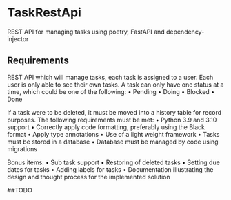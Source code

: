 # TaskRestApi
REST API for managing tasks using poetry, FastAPI and dependency-injector

## Requirements

REST API which will manage tasks, each task is assigned to a user. Each user is only able
to see their own tasks.
A task can only have one status at a time, which could be one of the following:
• Pending
• Doing
• Blocked
• Done


If a task were to be deleted, it must be moved into a history table for record purposes.
The following requirements must be met:
• Python 3.9 and 3.10 support
• Correctly apply code formatting, preferably using the Black format
• Apply type annotations
• Use of a light weight framework
• Tasks must be stored in a database
• Database must be managed by code using migrations


Bonus items:
• Sub task support
• Restoring of deleted tasks
• Setting due dates for tasks
• Adding labels for tasks
• Documentation illustrating the design and thought process for the implemented solution

##TODO
